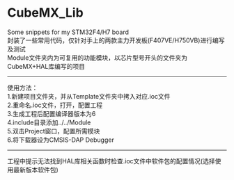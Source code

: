 # CubeMX_Lib
Some snippets for my STM32F4/H7 board  
封装了一些常用代码，仅针对手上的两款主力开发板(F407VE/H750VB)进行编写及测试  
Module文件夹内为可复用的功能模块，以芯片型号开头的文件夹为CubeMX+HAL库编写的项目  
*** 
使用方法：  
1.新建项目文件夹，并从Template文件夹中拷入对应.ioc文件  
2.重命名.ioc文件，打开，配置工程  
3.生成工程后配置编译器版本为6  
4.include目录添加../../Module  
5.双击Project窗口，配置所需模块  
6.将下载器设为CMSIS-DAP Debugger  
***
工程中提示无法找到HAL库相关函数时检查.ioc文件中软件包的配置情况(选择使用最新版本软件包)  